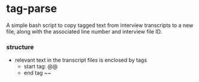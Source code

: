 # tag-parse
A simple bash script to copy tagged text from interview transcripts to a new file, along with the associated line number and interview file ID.

### structure
* relevant text in the transcript files is enclosed by tags
  * start tag: @@
  * end tag ~~
